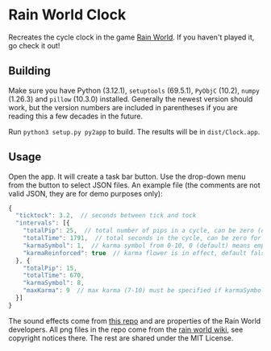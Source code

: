 # Rain World Clock

Recreates the cycle clock in the game [Rain World](https://rainworldgame.com/). If you haven't played it, go check it out!

## Building

Make sure you have Python (3.12.1), `setuptools` (69.5.1), `PyObjC` (10.2), `numpy` (1.26.3) and `pillow` (10.3.0) installed. Generally the newest version should work, but the version numbers are included in parentheses if you are reading this a few decades in the future.

Run `python3 setup.py py2app` to build. The results will be in `dist/Clock.app`.

## Usage

Open the app. It will create a task bar button. Use the drop-down menu from the button to select JSON files. An example file (the comments are not valid JSON, they are for demo purposes only):

```js
{
  "ticktock": 3.2,  // seconds between tick and tock
  "intervals": [{
    "totalPip": 25,  // total number of pips in a cycle, can be zero (default)
    "totalTime": 1791,  // total seconds in the cycle, can be zero for infinite time (default)
    "karmaSymbol": 1,  // karma symbol from 0-10, 0 (default) means empty
    "karmaReinforced": true  // karma flower is in effect, default false
  }, {
    "totalPip": 15,
    "totalTime": 670,
    "karmaSymbol": 8,
    "maxKarma": 9  // max karma (7-10) must be specified if karmaSymbol > 5.
  }]
}
```

The sound effects come from [this repo](https://github.com/cookiecaker/Rain-World-Sounds) and are properties of the Rain World developers. All png files in the repo come from the [rain world wiki](https://rainworld.miraheze.org/wiki/Category:Karma_icons), see copyright notices there. The rest are shared under the MIT License.
